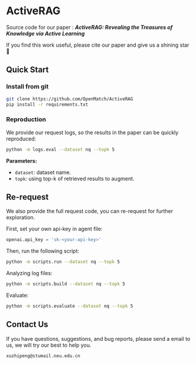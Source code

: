 # ActiveRAG

Source code for our paper :
***ActiveRAG: Revealing the Treasures of Knowledge via Active Learning***

If you find this work useful, please cite our paper  and give us a shining star 🌟

## Quick Start

### Install from git

```bash
git clone https://github.com/OpenMatch/ActiveRAG
pip install -r requirements.txt
```

### Reproduction

We provide our request logs, so the results in the paper can be quickly reproduced:

```bash
python -m logs.eval --dataset nq --topk 5
```

**Parameters:**

- `dataset`: dataset name.
- `topk`: using top-k of retrieved results to augment.

##  Re-request

We also provide the full request code, you can re-request for further exploration.

First, set your own api-key in agent file:

```python
openai.api_key = 'sk-<your-api-key>'
```

Then, run the following script:

```bash
python -m scripts.run --dataset nq --topk 5
```

Analyzing log files:

```bash
python -m scripts.build --dataset nq --topk 5
```

Evaluate:

```bash
python -m scripts.evaluate --dataset nq --topk 5
```



## Contact Us

If you have questions, suggestions, and bug reports, please send a email to us, we will try our best to help you. 

```bash
xuzhipeng@stumail.neu.edu.cn  
```

